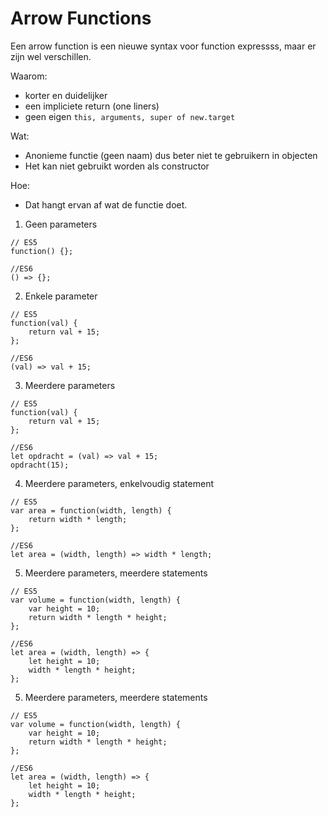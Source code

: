 # Arrow Functions

Een arrow function is een nieuwe syntax voor function expressss, maar er zijn wel verschillen.

Waarom:
- korter en duidelijker
- een impliciete return (one liners)
- geen eigen `this, arguments, super of new.target`

Wat:
- Anonieme functie (geen naam) dus beter niet te gebruikern in objecten
- Het kan niet gebruikt worden als constructor

Hoe:
- Dat hangt ervan af wat de functie doet.

1. Geen parameters
```
// ES5
function() {};

//ES6
() => {};
```
2. Enkele parameter
```
// ES5
function(val) {
    return val + 15;
};

//ES6
(val) => val + 15;
```

3. Meerdere parameters
```
// ES5
function(val) {
    return val + 15;
};

//ES6
let opdracht = (val) => val + 15;
opdracht(15);

```
4. Meerdere parameters, enkelvoudig statement
```
// ES5
var area = function(width, length) {
    return width * length;
};

//ES6
let area = (width, length) => width * length;
```

5. Meerdere parameters, meerdere statements
```
// ES5
var volume = function(width, length) {
    var height = 10;
    return width * length * height;
};

//ES6
let area = (width, length) => {
    let height = 10;
    width * length * height;
};
```

5. Meerdere parameters, meerdere statements
```
// ES5
var volume = function(width, length) {
    var height = 10;
    return width * length * height;
};

//ES6
let area = (width, length) => {
    let height = 10;
    width * length * height;
};
```
